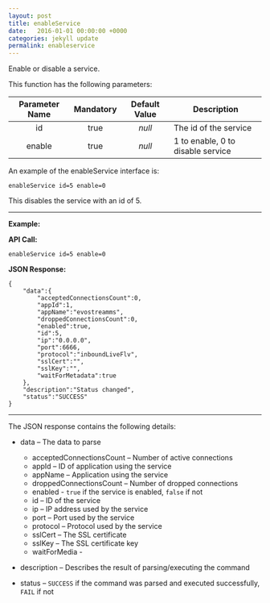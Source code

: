 ```yaml
---
layout: post
title: enableService
date:   2016-01-01 00:00:00 +0000
categories: jekyll update
permalink: enableservice
---
```


Enable or disable a service.

This function has the following parameters:

| **Parameter Name** | **Mandatory** | **Default Value** | **Description**                   |
| :----------------: | :-----------: | :---------------: | --------------------------------- |
|         id         |     true      |      *null*       | The id of the service             |
|       enable       |     true      |      *null*       | 1 to enable, 0 to disable service |

An example of the enableService interface is:

``` 
enableService id=5 enable=0
```

This disables the service with an id of 5.

------

**Example:**

**API Call:**

``` 
enableService id=5 enable=0
```

**JSON Response:**

``` 
{
    "data":{
        "acceptedConnectionsCount":0,
        "appId":1,
        "appName":"evostreamms",
        "droppedConnectionsCount":0,
        "enabled":true,
        "id":5,
        "ip":"0.0.0.0",
        "port":6666,
        "protocol":"inboundLiveFlv",
        "sslCert":"",
        "sslKey":"",
        "waitForMetadata":true
    },
    "description":"Status changed",
    "status":"SUCCESS"
}
```

------

The JSON response contains the following details:

- data – The data to parse
  
  - acceptedConnectionsCount – Number of active connections
  - appId – ID of application using the service
  - appName – Application using the service
  - droppedConnectionsCount – Number of dropped connections
  - enabled - `true` if the service is enabled, `false` if not
  - id – ID of the service
  - ip – IP address used by the service
  - port – Port used by the service
  - protocol – Protocol used by the service
  - sslCert – The SSL certificate
  - sslKey – The SSL certificate key
  - waitForMedia - 
  
- description – Describes the result of parsing/executing the command
  
- status – `SUCCESS` if the command was parsed and executed successfully, `FAIL` if not
  
  ​
